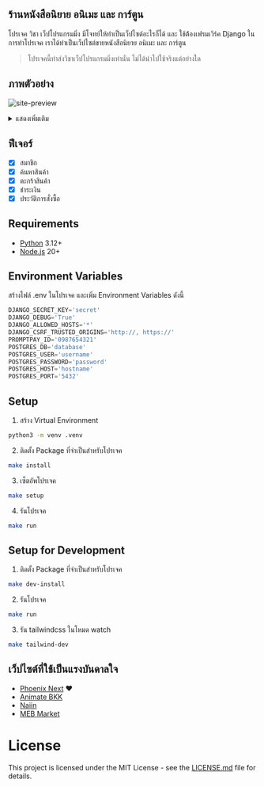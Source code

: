 ## ร้านหนังสือนิยาย อนิเมะ และ การ์ตูน

โปรเจค วิชา เว็ปโปรแกรมมิ่ง มีโจทย์ให้ทำเป็นเว็ปไซต์อะไรก็ได้ และ ใช้ต้้องเฟรมเวิร์ค Django ในการทำโปรเจค
เราได้ทำเป็นเว็ปไซต์ขายหนังสือนิยาย อนิเมะ และ การ์ตูน

> โปรเจคนี้ทำส่งวิชาเว็ปโปรแกรมมิ่งเท่านั่น ไม่ได้นำไปใช้จริงแต่อย่างใด

## ภาพตัวอย่าง

![site-preview](https://imgur.com/QqAhfNh.png)

<details>
  <summary>แสดงเพิ่มเติม</summary>
  <img src="https://imgur.com/3L6mhtK.png" alt="site-preview-2">
  <img src="https://imgur.com/7CNWtQl.png" alt="site-preview-3">
</details>

## ฟีเจอร์

- [x] สมาชิก
- [x] ค้นหาสินค้า
- [x] ตะกร้าสินค้า
- [x] ชำระเงิน
- [x] ประวัติการสั่งซื้อ

## Requirements

- [Python](https://www.python.org) 3.12+
- [Node.js](https://nodejs.org/en) 20+

## Environment Variables

สร้างไฟล์ .env ในโปรเจค และเพิ่ม Environment Variables ดังนี้

```py
DJANGO_SECRET_KEY='secret'
DJANGO_DEBUG='True'
DJANGO_ALLOWED_HOSTS='*'
DJANGO_CSRF_TRUSTED_ORIGINS='http://, https://'
PROMPTPAY_ID='0987654321'
POSTGRES_DB='database'
POSTGRES_USER='username'
POSTGRES_PASSWORD='password'
POSTGRES_HOST='hostname'
POSTGRES_PORT='5432'
```

## Setup

1. สร้าง Virtual Environment

```bash
python3 -m venv .venv
```

2. ติดตั้ง Package ที่จำเป็นสำหรับโปรเจค

```bash
make install
```

3. เซ็ตอัพโปรเจค

```bash
make setup
```

4. รันโปรเจค

```bash
make run
```

## Setup for Development

1. ติดตั้ง Package ที่จำเป็นสำหรับโปรเจค

```bash
make dev-install
```

2. รันโปรเจค

```bash
make run
```

3. รัน tailwindcss ในโหมด watch

```bash
make tailwind-dev
```

<!-- TODO: windows setup -->
<!-- TODO: docker setup -->

<!-- ## Docker and Docker Compose

เริ่มต้นด้วย

```bash
make docker-setup
``` -->

## เว็ปไซต์ที่ใช้เป็นแรงบันดาลใจ

- [Phoenix Next](https://www.phoenixnext.com) :heart:
- [Animate BKK](https://animatebkk-online.com)
- [Naiin](https://www.naiin.com)
- [MEB Market](https://www.mebmarket.com)

# License

This project is licensed under the MIT License - see the [LICENSE.md](LICENSE.md) file for details.
